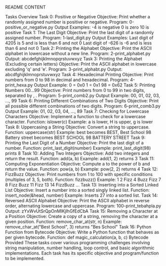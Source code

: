 README CONTENT

Tasks Overview
Task 0: Positive or Negative
Objective: Print whether a randomly assigned number is positive or negative.
Program: 0-positive_or_negative.py
Output Examples:
-4 is negative
0 is zero
10 is positive
Task 1: The Last Digit
Objective: Print the last digit of a randomly assigned number.
Program: 1-last_digit.py
Output Examples:
Last digit of 4205 is 5 and is less than 6 and not 0
Last digit of -626 is -6 and is less than 6 and not 0
Task 2: Printing the Alphabet
Objective: Print the ASCII alphabet in lowercase without a new line.
Program: 2-print_alphabet.py
Output: abcdefghijklmnopqrstuvwxyz
Task 3: Printing the Alphabet (Excluding certain letters)
Objective: Print the ASCII alphabet in lowercase excluding 'q' and 'e'.
Program: 3-print_alphabt.py
Output: abcdfghijklmnoprstuvwxyz
Task 4: Hexadecimal Printing
Objective: Print numbers from 0 to 98 in decimal and hexadecimal.
Program: 4-print_hexa.py
Output Example:
0 = 0x0
1 = 0x1
98 = 0x62
Task 5: Printing Numbers 00...99
Objective: Print numbers from 0 to 99 in two digits, separated by , .
Program: 5-print_comb2.py
Output Example: 00, 01, 02, 03, ..., 99
Task 6: Printing Different Combinations of Two Digits
Objective: Print all possible different combinations of two digits.
Program: 6-print_comb3.py
Output Example: 01, 02, 03, 04, ..., 89
Task 7: Checking for Lowercase Characters
Objective: Implement a function to check for a lowercase character.
Function: islower(c)
Example: a is lower, H is upper, g is lower
Task 8: Uppercasing a String
Objective: Convert a string to uppercase.
Function: uppercase(str)
Example: best becomes BEST, Best School 98 Battery street becomes BEST SCHOOL 98 BATTERY STREET
Task 9: Printing the Last Digit of a Number
Objective: Print the last digit of a number.
Function: print_last_digit(number)
Example: print_last_digit(98) prints 8
Task 10: Adding Two Integers
Objective: Add two integers and return the result.
Function: add(a, b)
Example: add(1, 2) returns 3
Task 11: Computing Exponentiation
Objective: Compute a to the power of b and return the value.
Function: pow(a, b)
Example: pow(2, 2) returns 4
Task 12: FizzBuzz
Objective: Print numbers from 1 to 100 with specific conditions (multiples of 3, 5, both).
Function: fizzbuzz()
Example: 1 2 Fizz 4 Buzz Fizz 7 8 Fizz Buzz 11 Fizz 13 14 FizzBuzz ...
Task 13: Inserting into a Sorted Linked List
Objective: Insert a number into a sorted singly linked list.
Function: insert_node(&head, number)
Example: Inserts 27 into a sorted list.
Task 14: Reversed ASCII Alphabet
Objective: Print the ASCII alphabet in reverse order, alternating lowercase and uppercase.
Program: 100-print_tebahpla.py
Output: zYxWvUtSrQpOnMlKjIhGfEdCbA
Task 15: Removing a Character at a Position
Objective: Create a copy of a string, removing the character at a given position.
Function: remove_char_at(str, n)
Example: remove_char_at("Best School", 3) returns "Bes School"
Task 16: Python Function from Bytecode
Objective: Write a Python function that behaves as per given bytecode.
Function: def magic_calculation(a, b, c)
Bytecode Provided
These tasks cover various programming challenges involving string manipulation, number handling, loop control, and basic algorithmic implementations. Each task has its specific objective and program/function to be implemented.
